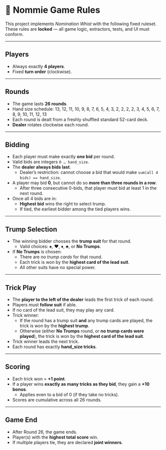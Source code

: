 # 🎲 Nommie Game Rules

This project implements *Nomination Whist* with the following fixed ruleset.
These rules are **locked** — all game logic, extractors, tests, and UI must conform.

---

## Players
- Always exactly **4 players**.
- Fixed **turn order** (clockwise).

---

## Rounds
- The game lasts **26 rounds**.
- Hand size schedule:
  13, 12, 11, 10, 9, 8, 7, 6, 5, 4, 3, 
  2, 2, 2, 2,
  3, 4, 5, 6, 7, 8, 9, 10, 11, 12, 13
- Each round is dealt from a freshly shuffled standard 52-card deck.
- **Dealer** rotates clockwise each round.

---

## Bidding
- Each player must make exactly **one bid** per round.
- Valid bids are integers `0 … hand_size`.
- The **dealer always bids last**.
  - Dealer’s restriction: cannot choose a bid that would make
    `sum(all 4 bids) == hand_size`.
- A player may bid **0**, but cannot do so **more than three rounds in a row**.
  - After three consecutive 0-bids, that player must bid at least 1 in the next round.
- Once all 4 bids are in:
  - **Highest bid** wins the right to select trump.
  - If tied, the earliest bidder among the tied players wins.

---

## Trump Selection
- The winning bidder chooses the **trump suit** for that round.
  - Valid choices: ♠, ♥, ♦, ♣, or **No Trumps**.
- If **No Trumps** is chosen:
  - There are *no trump cards* for that round.
  - Each trick is won by the **highest card of the lead suit**.
  - All other suits have no special power.

---

## Trick Play
- The **player to the left of the dealer** leads the first trick of each round.
- Players must **follow suit** if able.
- If no card of the lead suit, they may play any card.
- Trick winner:
  - If the round has a trump suit **and** any trump cards are played, the trick is won by the **highest trump**.
  - Otherwise (either **No Trumps** round, or **no trump cards were played**), the trick is won by the **highest card of the lead suit**.
- Trick winner leads the next trick.
- Each round has exactly **hand_size tricks**.

---

## Scoring
- Each trick won = **+1 point**.
- If a player wins **exactly as many tricks as they bid**, they gain a **+10 bonus**.
  - Applies even to a bid of 0 (if they take no tricks).
- Scores are cumulative across all 26 rounds.

---

## Game End
- After Round 26, the game ends.
- Player(s) with the **highest total score** win.
- If multiple players tie, they are declared **joint winners**.

